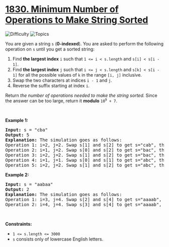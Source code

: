 # [1830. Minimum Number of Operations to Make String Sorted](https://leetcode.com/problems/minimum-number-of-operations-to-make-string-sorted)

![Difficulty](https://img.shields.io/badge/Difficulty-Hard-blue.svg) ![Topics](https://img.shields.io/badge/Topics-Math,%20String,%20Combinatorics-orange.svg)
<br/>

<p>You are given a string <code>s</code> (<strong>0-indexed</strong>)​​​​​​. You are asked to perform the following operation on <code>s</code>​​​​​​ until you get a sorted string:</p>

<ol>
	<li>Find <strong>the largest index</strong> <code>i</code> such that <code>1 &lt;= i &lt; s.length</code> and <code>s[i] &lt; s[i - 1]</code>.</li>
	<li>Find <strong>the largest index</strong> <code>j</code> such that <code>i &lt;= j &lt; s.length</code> and <code>s[k] &lt; s[i - 1]</code> for all the possible values of <code>k</code> in the range <code>[i, j]</code> inclusive.</li>
	<li>Swap the two characters at indices <code>i - 1</code>​​​​ and <code>j</code>​​​​​.</li>
	<li>Reverse the suffix starting at index <code>i</code>​​​​​​.</li>
</ol>

<p>Return <em>the number of operations needed to make the string sorted.</em> Since the answer can be too large, return it <strong>modulo</strong> <code>10<sup>9</sup> + 7</code>.</p>

<p>&nbsp;</p>
<p><strong class="example">Example 1:</strong></p>

<pre>
<strong>Input:</strong> s = &quot;cba&quot;
<strong>Output:</strong> 5
<strong>Explanation:</strong> The simulation goes as follows:
Operation 1: i=2, j=2. Swap s[1] and s[2] to get s=&quot;cab&quot;, then reverse the suffix starting at 2. Now, s=&quot;cab&quot;.
Operation 2: i=1, j=2. Swap s[0] and s[2] to get s=&quot;bac&quot;, then reverse the suffix starting at 1. Now, s=&quot;bca&quot;.
Operation 3: i=2, j=2. Swap s[1] and s[2] to get s=&quot;bac&quot;, then reverse the suffix starting at 2. Now, s=&quot;bac&quot;.
Operation 4: i=1, j=1. Swap s[0] and s[1] to get s=&quot;abc&quot;, then reverse the suffix starting at 1. Now, s=&quot;acb&quot;.
Operation 5: i=2, j=2. Swap s[1] and s[2] to get s=&quot;abc&quot;, then reverse the suffix starting at 2. Now, s=&quot;abc&quot;.
</pre>

<p><strong class="example">Example 2:</strong></p>

<pre>
<strong>Input:</strong> s = &quot;aabaa&quot;
<strong>Output:</strong> 2
<strong>Explanation:</strong> The simulation goes as follows:
Operation 1: i=3, j=4. Swap s[2] and s[4] to get s=&quot;aaaab&quot;, then reverse the substring starting at 3. Now, s=&quot;aaaba&quot;.
Operation 2: i=4, j=4. Swap s[3] and s[4] to get s=&quot;aaaab&quot;, then reverse the substring starting at 4. Now, s=&quot;aaaab&quot;.
</pre>

<p>&nbsp;</p>
<p><strong>Constraints:</strong></p>

<ul>
	<li><code>1 &lt;= s.length &lt;= 3000</code></li>
	<li><code>s</code>​​​​​​ consists only of lowercase English letters.</li>
</ul>

